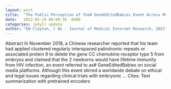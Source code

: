```yaml
---
layout: post
title:  "The Public Perception of the# GeneEditedBabies Event Across Multiple Social Media Platforms: Observational Study"
date:   2022-05-24 00:00:36 -0400
categories: jekyll update
author: "EW Clayton, C Ni - Journal of Medical Internet Research, 2022"
---
```

Abstract In November 2018, a Chinese researcher reported that his team had applied clustered regularly interspaced palindromic repeats or associated protein 9 to delete the gene CC chemokine receptor type 5 from embryos and claimed that the 2 newborns would have lifetime immunity from HIV infection, an event referred to as# GeneEditedBabies on social media platforms. Although this event stirred a worldwide debate on ethical and legal issues regarding clinical trials with embryonic … Cites: ‪Text summarization with pretrained encoders‬